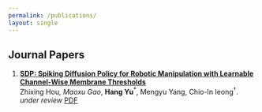 ```yaml
---
permalink: /publications/
layout: single
---
```


## Journal Papers

1. **[SDP: Spiking Diffusion Policy for Robotic Manipulation with Learnable Channel-Wise Membrane Thresholds](https://arxiv.org/abs/2409.11195)**  
   Zhixing Hou<sup>*</sup>, Maoxu Gao<sup>*</sup>, **Hang Yu**<sup>*</sup>, Mengyu Yang, Chio-In Ieong<sup>†</sup>.  
   *under review* [PDF](https://arxiv.org/pdf/2409.11195)
